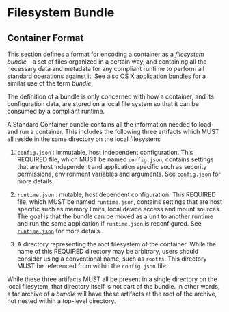 # Filesystem Bundle

## Container Format

This section defines a format for encoding a container as a *filesystem bundle* - a set of files organized in a certain way, and containing all the necessary data and metadata for any compliant runtime to perform all standard operations against it.
See also [OS X application bundles](http://en.wikipedia.org/wiki/Bundle_%28OS_X%29) for a similar use of the term *bundle*.

The definition of a bundle is only concerned with how a container, and its configuration data, are stored on a local file system so that it can be consumed by a compliant runtime.

A Standard Container bundle contains all the information needed to load and run a container.
This includes the following three artifacts which MUST all reside in the same directory on the local filesystem:

1. `config.json` : immutable, host independent configuration.
This REQUIRED file, which MUST be named `config.json`, contains settings that are host independent and application specific such as security permissions, environment variables and arguments.
See [`config.json`](config.md) for more details.

2. `runtime.json` : mutable, host dependent configuration.
This REQUIRED file, which MUST be named `runtime.json`, contains settings that are host specific such as memory limits, local device access and mount sources.
The goal is that the bundle can be moved as a unit to another runtime and run the same application if `runtime.json` is reconfigured.
See [`runtime.json`](runtime-config.md) for more details.

3. A directory representing the root filesystem of the container.
While the name of this REQUIRED directory may be arbitrary, users should consider using a conventional name, such as `rootfs`.
This directory MUST be referenced from within the `config.json` file.

While these three artifacts MUST all be present in a single directory on the local filesytem, that directory itself is not part of the bundle.
In other words, a tar archive of a *bundle* will have these artifacts at the root of the archive, not nested within a top-level directory.
